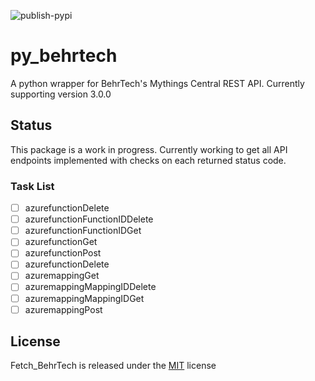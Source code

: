
![publish-pypi](https://github.com/matthewashley1/Fetch_BehrTech/workflows/publish-pypi/badge.svg)

# py_behrtech

A python wrapper for BehrTech's Mythings Central REST API. Currently supporting version 3.0.0

## Status

This package is a work in progress. Currently working to get all API endpoints implemented with checks on each returned status code.

### Task List

- [ ] azurefunctionDelete
- [ ] azurefunctionFunctionIDDelete
- [ ] azurefunctionFunctionIDGet
- [ ] azurefunctionGet
- [ ] azurefunctionPost
- [ ] azurefunctionDelete
- [ ] azuremappingGet
- [ ] azuremappingMappingIDDelete
- [ ] azuremappingMappingIDGet
- [ ] azuremappingPost

## License

Fetch_BehrTech is released under the [MIT](https://opensource.org/licenses/MIT) license
